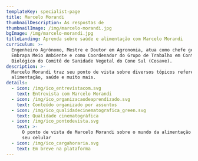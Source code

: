 ```yaml
---
templateKey: specialist-page
title: Marcelo Morandi
thumbnailDescription: As respostas de
thumbnailImage: /img/marcelo-morandi.jpg
bgImage: /img/marcelo-morandi.jpg
titleLanding: Aprenda sobre saúde e alimentação com Marcelo Morandi
curriculum: >-
  Engenheiro Agrônomo, Mestre e Doutor em Agronomia, atua como chefe geral da
  Embrapa Meio Ambiente e como Coordenador do Grupo de Trabalho em Controle
  Biológico do Comitê de Sanidade Vegetal do Cone Sul (Cosave).
description: >-
  Marcelo Morandi traz seu ponto de vista sobre diversos tópicos referentes à
  alimentação, saúde e muito mais.
details:
  - icon: /img/ico_entrevistacom.svg
    text: Entrevista com Marcelo Morandi
  - icon: /img/ico_organizacaodeaprendizado.svg
    text: Conteúdo organizado por assuntos
  - icon: /img/ico_qualidadecinematografica_green.svg
    text: Qualidade cinematográfica
  - icon: /img/ico_pontodevista.svg
    text: >-
      O ponto de vista de Marcelo Morandi sobre o mundo da alimentação direto no
      seu celular
  - icon: /img/ico_cargahoraria.svg
    text: Em breve na plataforma
---
```


